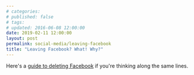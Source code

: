 ```yaml
---
# categories: 
# published: false
# tags: 
# updated: 2016-06-08 12:00:00
date: 2019-02-11 12:00:00
layout: post
permalink: social-media/leaving-facebook
title: "Leaving Facebook? What! Why?"
---
```


Here's a [guide to deleting Facebook](https://deletefacebook.com/) if you're thinking along the same lines.